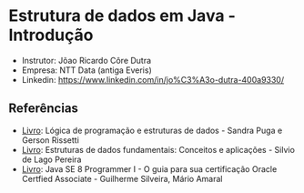 # Estrutura de dados em Java - Introdução

- Instrutor: Jõao Ricardo Côre Dutra
- Empresa: NTT Data (antiga Everis)
- Linkedin: https://www.linkedin.com/in/jo%C3%A3o-dutra-400a9330/




## Referências

- [Livro](https://amzn.to/3DtxuO3): Lógica de programação e estruturas de dados - Sandra Puga e Gerson Rissetti
- [Livro](https://amzn.to/3dGbQfb): Estruturas de dados fundamentais: Conceitos e aplicações - Silvio de Lago Pereira
- [Livro](https://www.casadocodigo.com.br/products/livro-certificacao-java-associate?_pos=1&_sid=9ee4c229c&_ss=r): Java SE 8 Programmer I - O guia para sua certificação Oracle Certfied Associate - Guilherme Silveira, Mário Amaral